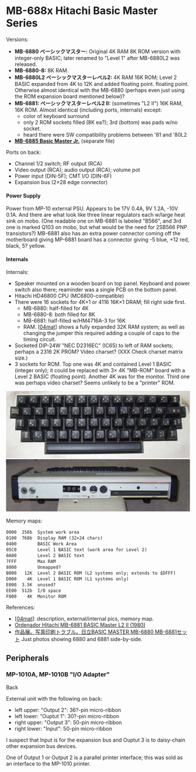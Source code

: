 MB-688x Hitachi Basic Master Series
===================================


Versions:
- __MB-6880 ベーシックマスター:__ Original 4K RAM 8K ROM version with
  integer-only BASIC; later renamed to "Level 1" after MB-6880L2 was
  released.
- __MB-6880-8:__ 8K RAM.
- __MB-6880L2 ベーシックマスターレベル2:__ 4K RAM 16K ROM; Level 2 BASIC
  expanded from 4K to 12K and added floating point. floating point.
  Otherwise almost identical with the MB-6880 (perhaps even just using the
  ROM expansion board mentioned below)?
- __MB-6881: ベーシックマスターレベル2 II:__ (sometimes "L2 II")
  16K RAM, 16K ROM. Almost identical (including ports, internals) except:
  - color of keyboard surround
  - only 2 ROM sockets filled (8K ea?); 3rd (bottom) was pads w/no socket.
  - heard there were SW compatibility problems between '81 and '80L2
- __[MB-6885 Basic Master Jr.](./6885.md)__ (separate file)

Ports on back:
- Channel 1/2 switch; RF output (RCA)
- Video output (RCA); audio output (RCA); volume pot
- Power input (DIN-5F); CMT I/O (DIN-6F)
- Expansion bus (2×28 edge connector)

#### Power Supply

Power from MP-10 external PSU. Appears to be 17V 0.4A, 9V 1.2A, -10V 0.1A.
And there are what look like three linear regulators each w/large heat sink
on mobo. (One readable one on MB-6881 is labeled "B566", and 3rd one is
marked Q103 on mobo, but what would be the need for 2SB566 PNP
transistors?) MB-6881 also has an extra power connector coming off the
motherboard giving MP-6881 board has a connector giving -5 blue, +12 red,
black, 5? yellow.

#### Internals

Internals:
- Speaker mounted on a wooden board on top panel. Keyboard and power switch
  also there; reaminder was a single PCB on the bottom panel.
- Hitachi HD46800 CPU (MC6800-compatible)
- There were 16 sockets for 4K×1 or 4116 16K×1 DRAM; fill right side first.
  - MB-6880: half-filled for 4K
  - MB-6880-8: both filled for 8K
  - MB-6881: half-filled w/HM4716A-3 for 16K
  - RAM. [[04mat]] shows a fully expanded 32K RAM system; as well as
    changing the jumper this required adding a couple of caps to the timing
    circuit.
- Socketed DIP-24W "NEC D2316EC" (IC65) to left of RAM sockets; perhaps a
  2316 2K PROM? Video charset? (XXX Check charset matrix size.)
- 3 sockets for ROM. Top one was 4K and contained Level 1 BASIC (integer
  only); it could be replaced with 3× 4K "MB-ROM" board with a Level 2
  BASIC (floating point). Another 4K was for the monitor. Third one was
  perhaps video charset? Seems unlikely to be a "printer" ROM.

![Keyboard](img/mb-6880-keyboard.jpeg)
![Back panel](img/mb-6880-back.jpeg)

Memory maps:

    0000  256b  System work area
    0100  768b  Display RAM (32×24 chars)
    0400        BASIC Work Area
    05C0        Level 1 BASIC text (work area for Level 2)
    0A00        Level 2 BASIC text
    7FFF        Max RAM
    8000        Unmapped?
    B000   12K  Level 2 BASIC ROM (L2 systems only; extends to $DFFF)
    D000    4K  Level 1 BASIC ROM (L1 systems only)
    E000  3.5K  unused?
    EE00  512b  I/O space
    F000    4K  Monitor ROM

References:
- [[04mat]]: description, external/internal pics, memory map.
- [Ordenador Hitachi MB-6881 BASIC Master L2 II (1980)][roo6881]
- [作品展。写真印刷トラブル。日立BASIC MASTER MB-6880 MB-6881セット][keikato]
  Just photos showing 6880 and 6881 side-by-side.


Peripherals
-----------

### MP-1010A, MP-1010B "I/O Adapter"


Back

External unit with the following on back:
- left upper:  "Output 2": 36?-pin micro-ribbon
- left lower:  "Ouptut 1": 30?-pin micro-ribbon
- right upper: "Output 3": 50-pin micro-ribbon
- right lower: "Input":    50-pin micro-ribbon

I suspect that Input is for the expansion bus and Ouptut 3 is to
daisy-chain other expansion bus devices.

One of Output 1 or Output 2 is a parallel printer interface; this was sold
as an interface to the MP-1010 printer.



<!-------------------------------------------------------------------->
[04mat]: http://mb6880.soom.jp/MB6880/index.html
[keikato]: https://keikato.cocolog-nifty.com/blog/2017/02/post-fd68.html
[roo6881]: https://retroordenadoresorty.blogspot.com/2018/12/ordenador-hitachi-mb-6881-basic-master.html

